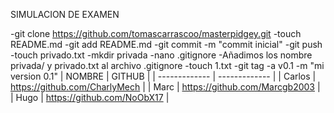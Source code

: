 SIMULACION DE EXAMEN

-git clone https://github.com/tomascarrascoo/masterpidgey.git
-touch README.md
-git add README.md
-git commit -m "commit inicial"
-git push
-touch privado.txt
-mkdir privada
-nano .gitignore
-Añadimos los nombre privada/ y privado.txt al archivo .gitignore
-touch 1.txt
-git tag -a v0.1 -m "mi version 0.1"
| NOMBRE  | GITHUB |
| ------------- | ------------- |
| Carlos  | https://github.com/CharlyMech  |
| Marc  | https://github.com/Marcgb2003  |
| Hugo  | https://github.com/NoObX17  |
